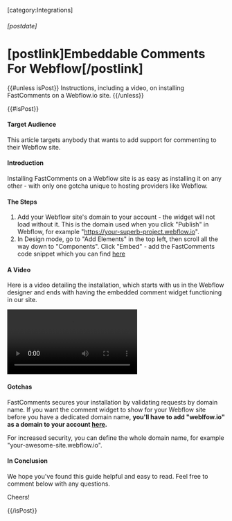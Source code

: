 [category:Integrations]

###### [postdate]
# [postlink]Embeddable Comments For Webflow[/postlink]

{{#unless isPost}}
Instructions, including a video, on installing FastComments on a Webflow.io site.
{{/unless}}

{{#isPost}}

#### Target Audience

This article targets anybody that wants to add support for commenting to their Webflow site.

#### Introduction

Installing FastComments on a Webflow site is as easy as installing it on any other - with only one gotcha unique to hosting
providers like Webflow.

#### The Steps

1. Add your Webflow site's domain to your account - the widget will not load without it. This is the domain used when you click "Publish" in Webflow, for example "https://your-superb-project.webflow.io".
2. In Design mode, go to "Add Elements" in the top left, then scroll all the way down to "Components". Click "Embed" - add the FastComments code snippet which you can find <a href="https://fastcomments.com/auth/my-account/get-acct-code" target="_blank">here</a>

#### A Video

Here is a video detailing the installation, which starts with us in the Webflow designer and ends with having the embedded comment widget functioning in our site.

<div class="text-center">
    <video src="images/fc-webflow-install.mp4" controls alt="Webflow Installation Instructional Video" title="Webflow Installation Instructional Video"></video>
</div>

#### Gotchas

FastComments secures your installation by validating requests by domain name. If you want the comment widget to show for your Webflow site before you
have a dedicated domain name, **you'll have to add "weblfow.io" as a domain to your account <a href="https://fastcomments.com/auth/my-account/configure-domains" target="_blank">here</a>.**

For increased security, you can define the whole domain name, for example "your-awesome-site.webflow.io".

#### In Conclusion

We hope you've found this guide helpful and easy to read. Feel free to comment below with any questions.

Cheers!

{{/isPost}}
